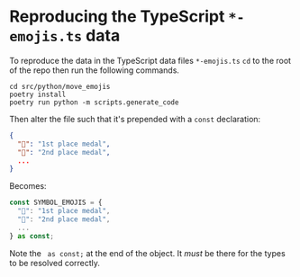 # Reproducing the TypeScript `*-emojis.ts` data

To reproduce the data in the TypeScript data files `*-emojis.ts`
`cd` to the root of the repo then run the following commands.

```shell
cd src/python/move_emojis
poetry install
poetry run python -m scripts.generate_code
```

Then alter the file such that it's prepended with a `const` declaration:

```json
{
  "🥇": "1st place medal",
  "🥈": "2nd place medal",
  ...
}
```

Becomes:

```typescript
const SYMBOL_EMOJIS = {
  "🥇": "1st place medal",
  "🥈": "2nd place medal",
  ...
} as const;
```

Note the ` as const;` at the end of the object. It _must_ be there for the types
to be resolved correctly.
